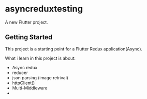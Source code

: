 # asyncreduxtesting

A new Flutter project.

## Getting Started

This project is a starting point for a Flutter Redux application(Async).

What i learn in this project is about:
- Async redux
- reducer
- json parsing (image retrival)
- httpClient()
- Multi-Middleware
- 

